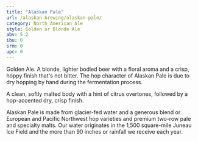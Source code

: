 ```yaml
---
title: "Alaskan Pale"
url: /alaskan-brewing/alaskan-pale/
category: North American Ale
style: Golden or Blonde Ale
abv: 5.2
ibu: 0
srm: 0
upc: 0
---
```

Golden Ale. A blonde, lighter bodied beer with a floral aroma and a crisp, hoppy finish that's not bitter. The hop character of Alaskan Pale is due to dry hopping by hand during the fermentation process.

A clean, softly malted body with a hint of citrus overtones, followed by a hop-accented dry, crisp finish.

Alaskan Pale is made from glacier-fed water and a generous blend or European and Pacific Northwest hop varieties and premium two-row pale and specialty malts. Our water originates in the 1,500 square-mile Juneau Ice Field and the more than 90 inches or rainfall we receive each year.
